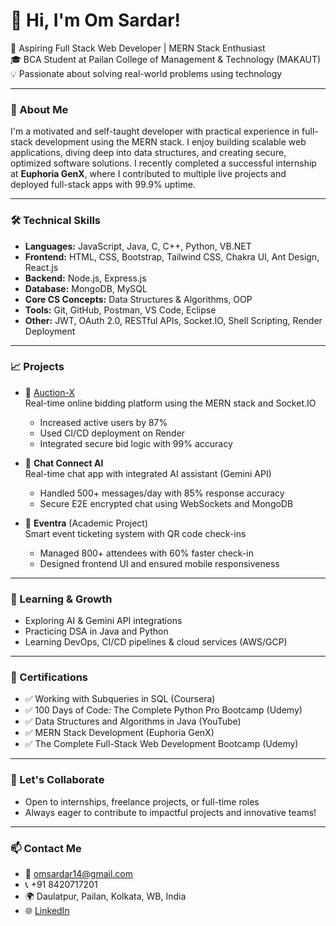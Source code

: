 # 👋 Hi, I'm Om Sardar!

🚀 Aspiring Full Stack Web Developer | MERN Stack Enthusiast  
🎓 BCA Student at Pailan College of Management & Technology (MAKAUT)  
💡 Passionate about solving real-world problems using technology

---

### 🧠 About Me

I'm a motivated and self-taught developer with practical experience in full-stack development using the MERN stack. I enjoy building scalable web applications, diving deep into data structures, and creating secure, optimized software solutions. I recently completed a successful internship at **Euphoria GenX**, where I contributed to multiple live projects and deployed full-stack apps with 99.9% uptime.

---

### 🛠️ Technical Skills

- **Languages:** JavaScript, Java, C, C++, Python, VB.NET  
- **Frontend:** HTML, CSS, Bootstrap, Tailwind CSS, Chakra UI, Ant Design, React.js  
- **Backend:** Node.js, Express.js  
- **Database:** MongoDB, MySQL  
- **Core CS Concepts:** Data Structures & Algorithms, OOP  
- **Tools:** Git, GitHub, Postman, VS Code, Eclipse  
- **Other:** JWT, OAuth 2.0, RESTful APIs, Socket.IO, Shell Scripting, Render Deployment

---

### 📈 Projects

- 🔹 [Auction-X](https://github.com/OM-SARDAR/AUCTION-X-LOCALHOST)  
  Real-time online bidding platform using the MERN stack and Socket.IO  
  - Increased active users by 87%  
  - Used CI/CD deployment on Render  
  - Integrated secure bid logic with 99% accuracy

- 🔹 **Chat Connect AI**  
  Real-time chat app with integrated AI assistant (Gemini API)  
  - Handled 500+ messages/day with 85% response accuracy  
  - Secure E2E encrypted chat using WebSockets and MongoDB

- 🔹 **Eventra** (Academic Project)  
  Smart event ticketing system with QR code check-ins  
  - Managed 800+ attendees with 60% faster check-in  
  - Designed frontend UI and ensured mobile responsiveness

---

### 🌱 Learning & Growth

- Exploring AI & Gemini API integrations  
- Practicing DSA in Java and Python  
- Learning DevOps, CI/CD pipelines & cloud services (AWS/GCP)

---

### 📜 Certifications

- ✅ Working with Subqueries in SQL (Coursera)  
- ✅ 100 Days of Code: The Complete Python Pro Bootcamp (Udemy)  
- ✅ Data Structures and Algorithms in Java (YouTube)  
- ✅ MERN Stack Development (Euphoria GenX)  
- ✅ The Complete Full-Stack Web Development Bootcamp (Udemy)

---

### 🤝 Let's Collaborate

- Open to internships, freelance projects, or full-time roles  
- Always eager to contribute to impactful projects and innovative teams!

---

### 📫 Contact Me

- 📧 omsardar14@gmail.com  
- 📞 +91 8420717201  
- 🌍 Daulatpur, Pailan, Kolkata, WB, India  
- 🌐 [LinkedIn](https://www.linkedin.com/in/om-sardar)

